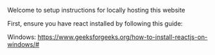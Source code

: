 Welcome to setup instructions for locally hosting this website

First, ensure you have react installed by following this guide:

Windows:
https://www.geeksforgeeks.org/how-to-install-reactjs-on-windows/#
